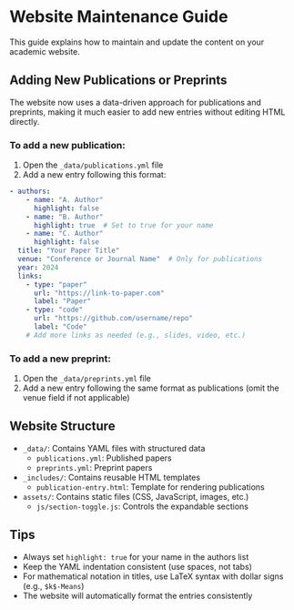 # Website Maintenance Guide

This guide explains how to maintain and update the content on your academic website.

## Adding New Publications or Preprints

The website now uses a data-driven approach for publications and preprints, making it much easier to add new entries without editing HTML directly.

### To add a new publication:

1. Open the `_data/publications.yml` file
2. Add a new entry following this format:

```yaml
- authors:
    - name: "A. Author"
      highlight: false
    - name: "B. Author"
      highlight: true  # Set to true for your name
    - name: "C. Author"
      highlight: false
  title: "Your Paper Title"
  venue: "Conference or Journal Name"  # Only for publications
  year: 2024
  links:
    - type: "paper"
      url: "https://link-to-paper.com"
      label: "Paper"
    - type: "code"
      url: "https://github.com/username/repo"
      label: "Code"
    # Add more links as needed (e.g., slides, video, etc.)
```

### To add a new preprint:

1. Open the `_data/preprints.yml` file
2. Add a new entry following the same format as publications (omit the venue field if not applicable)

## Website Structure

- `_data/`: Contains YAML files with structured data
  - `publications.yml`: Published papers
  - `preprints.yml`: Preprint papers
- `_includes/`: Contains reusable HTML templates
  - `publication-entry.html`: Template for rendering publications
- `assets/`: Contains static files (CSS, JavaScript, images, etc.)
  - `js/section-toggle.js`: Controls the expandable sections

## Tips

- Always set `highlight: true` for your name in the authors list
- Keep the YAML indentation consistent (use spaces, not tabs)
- For mathematical notation in titles, use LaTeX syntax with dollar signs (e.g., `$k$-Means`)
- The website will automatically format the entries consistently
